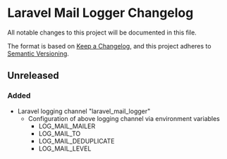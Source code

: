 # Laravel Mail Logger Changelog

All notable changes to this project will be documented in this file.

The format is based on [Keep a Changelog](https://keepachangelog.com/en/1.1.0/),
and this project adheres to [Semantic Versioning](https://semver.org/spec/v2.0.0.html).

## Unreleased

### Added
- Laravel logging channel "laravel_mail_logger" 
  - Configuration of above logging channel via environment variables
    - LOG_MAIL_MAILER
    - LOG_MAIL_TO
    - LOG_MAIL_DEDUPLICATE
    - LOG_MAIL_LEVEL
